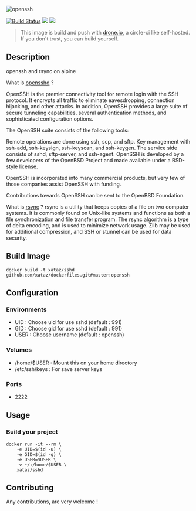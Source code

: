 ![openssh](http://www.openssh.com/images/openssh.gif)

[![Build Status](https://drone.xataz.net/api/badges/xataz/docker-openssh/status.svg)](https://drone.xataz.net/xataz/docker-openssh)
[![](https://images.microbadger.com/badges/image/xataz/openssh.svg)](https://microbadger.com/images/xataz/openssh "Get your own image badge on microbadger.com")
[![](https://images.microbadger.com/badges/version/xataz/openssh.svg)](https://microbadger.com/images/xataz/openssh "Get your own version badge on microbadger.com")

> This image is build and push with [drone.io](https://github.com/drone/drone), a circle-ci like self-hosted.
> If you don't trust, you can build yourself.

## Description
openssh and rsync on alpine

What is [opensshd](http://www.openssh.com/) ?

OpenSSH is the premier connectivity tool for remote login with the SSH protocol. It encrypts all traffic to eliminate eavesdropping, connection hijacking, and other attacks. In addition, OpenSSH provides a large suite of secure tunneling capabilities, several authentication methods, and sophisticated configuration options.

The OpenSSH suite consists of the following tools:

Remote operations are done using ssh, scp, and sftp.
Key management with ssh-add, ssh-keysign, ssh-keyscan, and ssh-keygen.
The service side consists of sshd, sftp-server, and ssh-agent.
OpenSSH is developed by a few developers of the OpenBSD Project and made available under a BSD-style license.

OpenSSH is incorporated into many commercial products, but very few of those companies assist OpenSSH with funding.

Contributions towards OpenSSH can be sent to the OpenBSD Foundation.

What is [rsync](https://en.wikipedia.org/wiki/Rsync) ?
rsync is a utility that keeps copies of a file on two computer systems. It is commonly found on Unix-like systems and functions as both a file synchronization and file transfer program. The rsync algorithm is a type of delta encoding, and is used to minimize network usage. Zlib may be used for additional compression, and SSH or stunnel can be used for data security.

## Build Image

```shell
docker build -t xataz/sshd github.com/xataz/dockerfiles.git#master:openssh
```

## Configuration
### Environments
* UID : Choose uid for use sshd (default : 991)
* GID : Choose gid for use sshd (default : 991)
* USER : Choose username (default : openssh)

### Volumes
* /home/$USER : Mount this on your home directory
* /etc/ssh/keys : For save server keys

### Ports
* 2222

## Usage
### Build your project
```shell
docker run -it --rm \
    -e UID=$(id -u) \
    -e GID=$(id -g) \
    -e USER=$USER \
    -v ~/:/home/$USER \
    xataz/sshd
```

## Contributing
Any contributions, are very welcome !

